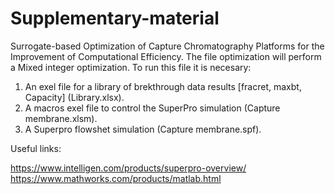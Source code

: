 # Supplementary-material
Surrogate-based Optimization of Capture Chromatography Platforms for the Improvement of Computational Efficiency.
The file optimization will perform a Mixed integer optimization.
To run this file it is necesary:
1. An exel file for a library of brekthrough data results [fracret, maxbt, Capacity] (Library.xlsx).
2. A macros exel file to control the SuperPro simulation (Capture membrane.xlsm).
3. A Superpro flowshet simulation (Capture membrane.spf).

Useful links:

https://www.intelligen.com/products/superpro-overview/
https://www.mathworks.com/products/matlab.html

